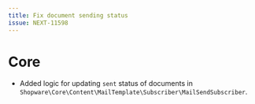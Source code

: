 ```yaml
---
title: Fix document sending status
issue: NEXT-11598
---
```

# Core
*  Added logic for updating `sent` status of documents in `Shopware\Core\Content\MailTemplate\Subscriber\MailSendSubscriber`.
